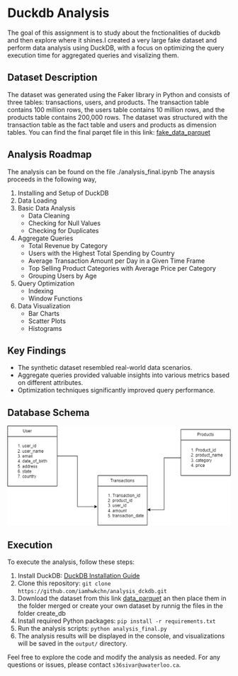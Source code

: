 # Duckdb Analysis

The goal of this assignment is to study about the fnctionalities of duckdb and then explore where it shines.I created a very large fake dataset and perform data analysis using DuckDB, with a focus on optimizing the query execution time for aggregated queries and visalizing them.

## Dataset Description

The dataset was generated using the Faker library in Python and consists of three tables: transactions, users, and products. The transaction table contains 100 million rows, the users table contains 10 million rows, and the products table contains 200,000 rows. The dataset was structured with the transaction table as the fact table and users and products as dimension tables.
You can find the final parqet file in this link: [fake_data_parquet](https://uofwaterloo-my.sharepoint.com/:f:/r/personal/s36sivar_uwaterloo_ca/Documents/fake_data_transactions?csf=1&web=1&e=fq62cJ)

## Analysis Roadmap

The analysis can be found on the file ./analysis_final.ipynb
The anaysis proceeds in the following way,
1. Installing and Setup of DuckDB
2. Data Loading
3. Basic Data Analysis
   - Data Cleaning
   - Checking for Null Values
   - Checking for Duplicates
4. Aggregate Queries
   - Total Revenue by Category
   - Users with the Highest Total Spending by Country
   - Average Transaction Amount per Day in a Given Time Frame
   - Top Selling Product Categories with Average Price per Category
   - Grouping Users by Age
5. Query Optimization
   - Indexing
   - Window Functions
6. Data Visualization
   - Bar Charts
   - Scatter Plots
   - Histograms

## Key Findings

- The synthetic dataset resembled real-world data scenarios.
- Aggregate queries provided valuable insights into various metrics based on different attributes.
- Optimization techniques significantly improved query performance.

## Database Schema

![Database Schema](images/db_schema.png)

## Execution

To execute the analysis, follow these steps:

1. Install DuckDB: [DuckDB Installation Guide](https://duckdb.org/docs/installation)
2. Clone this repository: `git clone https://github.com/iamhwkchn/analysis_dckdb.git`
3. Download the dataset from this link [data_parquet](https://uofwaterloo-my.sharepoint.com/:f:/r/personal/s36sivar_uwaterloo_ca/Documents/fake_data_transactions?csf=1&web=1&e=fq62cJ) an then place them in the folder merged or create your own dataset by runnig the files in the folder create_db
4. Install required Python packages: `pip install -r requirements.txt`
5. Run the analysis scripts: `python analysis_final.py`
6. The analysis results will be displayed in the console, and visualizations will be saved in the `output/` directory.

Feel free to explore the code and modify the analysis as needed. For any questions or issues, please contact `s36sivar@uwaterloo.ca`.
